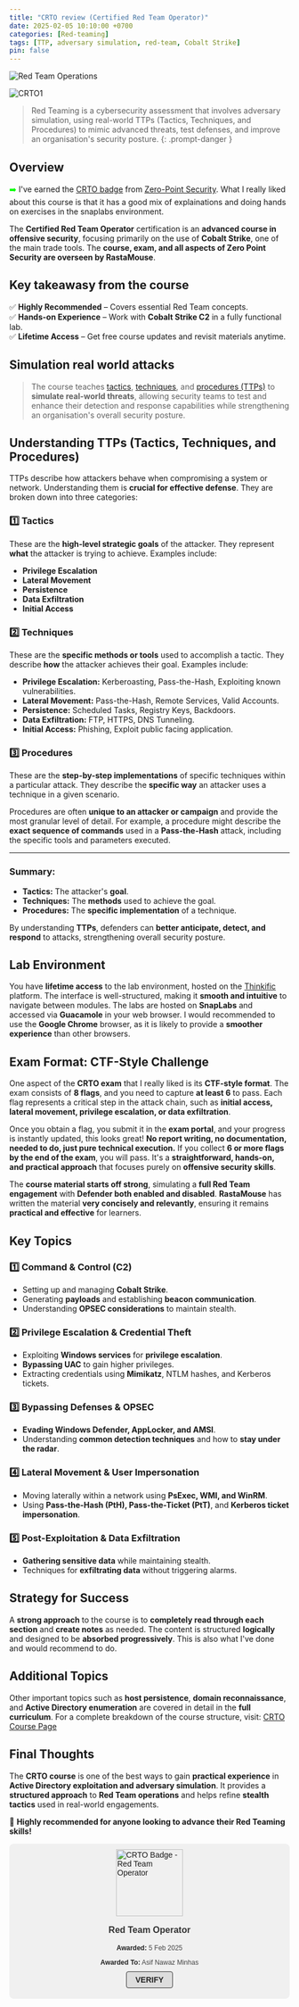 ```yaml
---
title: "CRTO review (Certified Red Team Operator)"
date: 2025-02-05 10:10:00 +0700
categories: [Red-teaming]
tags: [TTP, adversary simulation, red-team, Cobalt Strike]
pin: false
---
```


![Red Team Operations](assets/img/red_team_ops.png)

![CRTO1](assets/img/crto1.png)

> Red Teaming is a cybersecurity assessment that involves adversary simulation, using real-world TTPs (Tactics, Techniques, and Procedures) to mimic advanced threats, test defenses, and improve an organisation's security posture.
{: .prompt-danger }

## Overview
<span style="color:#00FF00;">➡️</span>
I've earned the <a href="https://eu.badgr.com/public/assertions/p2xxJx0DQU2ffXblBNslLg" target="_blank">CRTO badge</a> from <a href="https://www.zeropointsecurity.co.uk/" target="_blank">Zero-Point Security</a>.
What I really liked about this course is that it has a good mix of explainations and doing hands on exercises in the snaplabs environment.

The **Certified Red Team Operator** certification is an **advanced course in offensive security**, focusing primarily on the use of **Cobalt Strike**, one of the main trade tools. The **course, exam, and all aspects of Zero Point Security are overseen by RastaMouse**.

## Key takeawasy from the course
✅ **Highly Recommended** – Covers essential Red Team concepts.  
✅ **Hands-on Experience** – Work with **Cobalt Strike C2** in a fully functional lab.  
✅ **Lifetime Access** – Get free course updates and revisit materials anytime.  

## Simulation real world attacks

> The course teaches <a href="https://attack.mitre.org/tactics/enterprise/" target="_blank">tactics</a>, 
<a href="https://attack.mitre.org/techniques/enterprise/" target="_blank">techniques</a>, and 
<a href="https://attack.mitre.org/groups/" target="_blank">procedures (TTPs)</a> to **simulate real-world threats**, 
allowing security teams to test and enhance their detection and response capabilities while strengthening an organisation's overall security posture.

## Understanding TTPs (Tactics, Techniques, and Procedures)

TTPs describe how attackers behave when compromising a system or network. Understanding them is **crucial for effective defense**. They are broken down into three categories:

### **1️⃣ Tactics**
These are the **high-level strategic goals** of the attacker. They represent **what** the attacker is trying to achieve. Examples include:
- **Privilege Escalation**
- **Lateral Movement**
- **Persistence**
- **Data Exfiltration**
- **Initial Access**

### **2️⃣ Techniques**
These are the **specific methods or tools** used to accomplish a tactic. They describe **how** the attacker achieves their goal. Examples include:

- **Privilege Escalation:** Kerberoasting, Pass-the-Hash, Exploiting known vulnerabilities.
- **Lateral Movement:** Pass-the-Hash, Remote Services, Valid Accounts.
- **Persistence:** Scheduled Tasks, Registry Keys, Backdoors.
- **Data Exfiltration:** FTP, HTTPS, DNS Tunneling.
- **Initial Access:** Phishing, Exploit public facing application.

### **3️⃣ Procedures**
These are the **step-by-step implementations** of specific techniques within a particular attack. They describe the **specific way** an attacker uses a technique in a given scenario. 

Procedures are often **unique to an attacker or campaign** and provide the most granular level of detail. For example, a procedure might describe the **exact sequence of commands** used in a **Pass-the-Hash** attack, including the specific tools and parameters executed.

---

### **Summary:**
- **Tactics:** The attacker's **goal**.
- **Techniques:** The **methods** used to achieve the goal.
- **Procedures:** The **specific implementation** of a technique.

By understanding **TTPs**, defenders can **better anticipate, detect, and respond** to attacks, strengthening overall security posture.

## Lab Environment

You have **lifetime access** to the lab environment, hosted on the <a href="https://www.thinkific.com/" target="_blank">Thinkific</a> platform.
The interface is well-structured, making it **smooth and intuitive** to navigate between modules.
The labs are hosted on **SnapLabs** and accessed via **Guacamole** in your web browser. I would recommended to use the **Google Chrome** browser, as it is likely to provide a **smoother experience** than other browsers.

## Exam Format: CTF-Style Challenge

One aspect of the **CRTO exam** that I really liked is its **CTF-style format**. The exam consists of **8 flags**, and you need to capture **at least 6** to pass. Each flag represents a critical step in the attack chain, such as **initial access, lateral movement, privilege escalation, or data exfiltration**.

Once you obtain a flag, you submit it in the **exam portal**, and your progress is instantly updated, this looks great! **No report writing, no documentation, needed to do, just pure technical execution.** If you collect **6 or more flags by the end of the exam**, you will pass. It's a **straightforward, hands-on, and practical approach** that focuses purely on **offensive security skills**.

The **course material starts off strong**, simulating a **full Red Team engagement** with **Defender both enabled and disabled**. **RastaMouse** has written the material **very concisely and relevantly**, ensuring it remains **practical and effective** for learners.

## Key Topics

### 1️⃣ Command & Control (C2)
- Setting up and managing **Cobalt Strike**.
- Generating **payloads** and establishing **beacon communication**.
- Understanding **OPSEC considerations** to maintain stealth.

### 2️⃣ Privilege Escalation & Credential Theft
- Exploiting **Windows services** for **privilege escalation**.
- **Bypassing UAC** to gain higher privileges.
- Extracting credentials using **Mimikatz**, NTLM hashes, and Kerberos tickets.

### 3️⃣ Bypassing Defenses & OPSEC
- **Evading Windows Defender, AppLocker, and AMSI**.
- Understanding **common detection techniques** and how to **stay under the radar**.

### 4️⃣ Lateral Movement & User Impersonation
- Moving laterally within a network using **PsExec, WMI, and WinRM**.
- Using **Pass-the-Hash (PtH), Pass-the-Ticket (PtT)**, and **Kerberos ticket impersonation**.

### 5️⃣ Post-Exploitation & Data Exfiltration
- **Gathering sensitive data** while maintaining stealth.
- Techniques for **exfiltrating data** without triggering alarms.

## Strategy for Success

A **strong approach** to the course is to **completely read through each section** and **create notes** as needed. The content is structured **logically** and designed to be **absorbed progressively**. This is also what I've done and would recommend to do.

## Additional Topics
Other important topics such as **host persistence**, **domain reconnaissance**, and **Active Directory enumeration** are covered in detail in the **full curriculum**. For a complete breakdown of the course structure, visit: <a href="https://training.zeropointsecurity.co.uk/courses/red-team-ops" target="_blank">CRTO Course Page</a>

## Final Thoughts

The **CRTO course** is one of the best ways to gain **practical experience** in **Active Directory exploitation and adversary simulation**. It provides a **structured approach** to **Red Team operations** and helps refine **stealth tactics** used in real-world engagements.

🚀 **Highly recommended for anyone looking to advance their Red Teaming skills!**

<div class="badgr-badge" style="font-family: Helvetica, Roboto, 'Segoe UI', Calibri, sans-serif; background-color: #f0f0f0; padding: 10px; border-radius: 8px;">
    <a href="https://api.eu.badgr.io/public/assertions/p2xxJx0DQU2ffXblBNslLg" target="_blank">
        <img width="120px" height="120px" src="https://api.eu.badgr.io/public/assertions/p2xxJx0DQU2ffXblBNslLg/image" 
             alt="CRTO Badge - Red Team Operator" style="display: block; margin: 0 auto;">
    </a>
    <p class="badgr-badge-name" style="font-size: 16px; font-weight: 600; text-align: center; color: #333;">
        Red Team Operator
    </p>
    <p class="badgr-badge-date" style="font-size: 12px; text-align: center; color: #444;">
        <strong style="color: #222;">Awarded:</strong> 5 Feb 2025
    </p>
    <p class="badgr-badge-recipient" style="font-size: 12px; text-align: center; color: #444;">
        <strong style="color: #222;">Awarded To:</strong> <span>Asif Nawaz Minhas</span>
    </p>
    <p style="margin: 16px 0; padding: 0; text-align: center;">
        <a class="badgr-badge-verify" target="_blank" 
           href="https://badgecheck.io?url=https%3A%2F%2Fapi.eu.badgr.io%2Fpublic%2Fassertions%2Fp2xxJx0DQU2ffXblBNslLg" 
           style="font-size:14px; font-weight: bold; border: solid 1px #333; text-decoration: none; 
                  padding: 6px 16px; color: #222; background-color: #ddd; border-radius: 4px;">
            VERIFY
        </a>
    </p>
</div>
<script async="async" src="https://eu.badgr.com/assets/widgets.bundle.js"></script>

